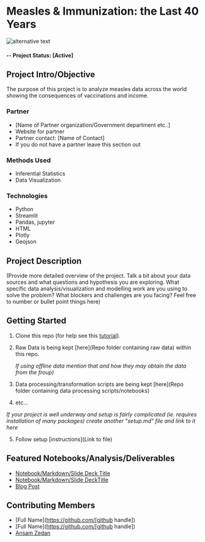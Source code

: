 # Measles & Immunization: the Last 40 Years



![alternative text](https://encrypted-tbn0.gstatic.com/images?q=tbn:ANd9GcSLNsuRzFy4wEmAYiNss4kTImouWhSChUsbryb-J2MZ--q13KOO_Jzqj7H3n4AZVozQ4BU&usqp=CAU)


#### -- Project Status: [Active]

## Project Intro/Objective
The purpose of this project is to analyze measles data across the world showing the consequences of vaccinations and income. 

### Partner
* [Name of Partner organization/Government department etc..]
* Website for partner
* Partner contact: [Name of Contact]
* If you do not have a partner leave this section out

### Methods Used
* Inferential Statistics
* Data Visualization

### Technologies
* Python
* Streamlit
* Pandas, jupyter
* HTML
* Plotly
* Geojson

## Project Description
(Provide more detailed overview of the project.
Talk a bit about your data sources and what questions and hypothesis you are exploring.
What specific data analysis/visualization and modelling work are you using to solve the
problem? What blockers and challenges are you facing?
Feel free to number or bullet point things here)

## Getting Started

1. Clone this repo (for help see this [tutorial](https://help.github.com/articles/cloning-a-repository/)).
2. Raw Data is being kept [here](Repo folder containing raw data) within this repo.

    *If using offline data mention that and how they may obtain the data from the froup)*

3. Data processing/transformation scripts are being kept [here](Repo folder containing data processing scripts/notebooks)
4. etc...

*If your project is well underway and setup is fairly complicated (ie. requires installation of many packages)
create another "setup.md" file and link to it here*

5. Follow setup [instructions](Link to file)

## Featured Notebooks/Analysis/Deliverables
* [Notebook/Markdown/Slide Deck Title](link)
* [Notebook/Markdown/Slide DeckTitle](link)
* [Blog Post](link)


## Contributing Members

 - [Full Name](https://github.com/[github handle])
 - [Full Name](https://github.com/[github handle])
 - [Ansam Zedan](https://github.com/ansamz)
